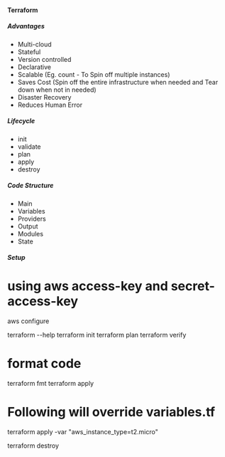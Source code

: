 #### Terraform

##### Advantages
* Multi-cloud
* Stateful
* Version controlled
* Declarative
* Scalable (Eg. count - To Spin off multiple instances)
* Saves Cost (Spin off the entire infrastructure when needed and Tear down when not in needed)
* Disaster Recovery
* Reduces Human Error

##### Lifecycle
* init
* validate
* plan
* apply
* destroy

##### Code Structure
* Main
* Variables
* Providers
* Output
* Modules
* State

##### Setup
# using aws access-key and secret-access-key
aws configure

terraform --help
terraform init
terraform plan
terraform verify

# format code
terraform fmt
terraform apply

# Following will override variables.tf
terraform apply -var "aws_instance_type=t2.micro" 

terraform destroy
